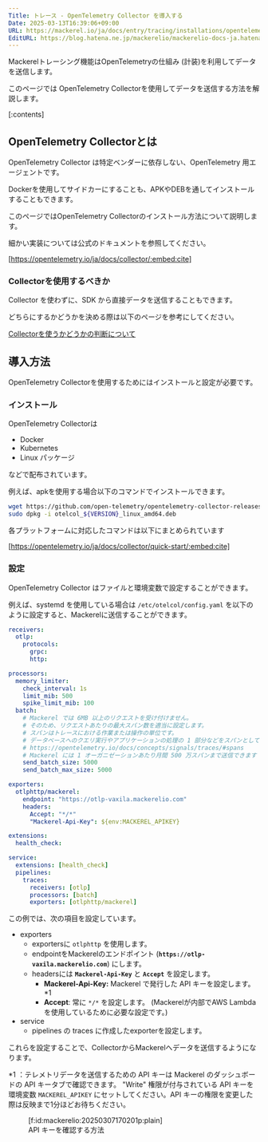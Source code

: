 ```yaml
---
Title: トレース - OpenTelemetry Collector を導入する
Date: 2025-03-13T16:39:06+09:00
URL: https://mackerel.io/ja/docs/entry/tracing/installations/opentelemetry-collector
EditURL: https://blog.hatena.ne.jp/mackerelio/mackerelio-docs-ja.hatenablog.mackerel.io/atom/entry/6802418398333960610
---
```


Mackerelトレーシング機能はOpenTelemetryの仕組み (計装)を利用してデータを送信します。

このページでは OpenTelemetry Collectorを使用してデータを送信する方法を解説します。

[:contents]

## OpenTelemetry Collectorとは

OpenTelemetry Collector は特定ベンダーに依存しない、OpenTelemetry 用エージェントです。

Dockerを使用してサイドカーにすることも、APKやDEBを通してインストールすることもできます。

このページではOpenTelemetry Collectorのインストール方法について説明します。

細かい実装については公式のドキュメントを参照してください。

[https://opentelemetry.io/ja/docs/collector/:embed:cite]

### Collectorを使用するべきか

Collector を使わずに、SDK から直接データを送信することもできます。

どちらにするかどうかを決める際は以下のページを参考にしてください。

[Collectorを使うかどうかの判断について](https://mackerel.io/ja/docs/entry/tracing/guide/what-is-opentelemetry#using-collector-or-not)

## 導入方法

OpenTelemetry Collectorを使用するためにはインストールと設定が必要です。

### インストール

OpenTelemetry Collectorは

* Docker
* Kubernetes
* Linux パッケージ

などで配布されています。

例えば、apkを使用する場合以下のコマンドでインストールできます。

```bash
wget https://github.com/open-telemetry/opentelemetry-collector-releases/releases/download/${VERSION}/otelcol_${VERSION}_linux_amd64.deb
sudo dpkg -i otelcol_${VERSION}_linux_amd64.deb
```

各プラットフォームに対応したコマンドは以下にまとめられています

[https://opentelemetry.io/ja/docs/collector/quick-start/:embed:cite]

### 設定

OpenTelemetry Collector はファイルと環境変数で設定することができます。

例えば、systemd を使用している場合は `/etc/otelcol/config.yaml` を以下のように設定すると、Mackerelに送信することができます。

```yaml
receivers:
  otlp:
    protocols:
      grpc:
      http:

processors:
  memory_limiter:
    check_interval: 1s
    limit_mib: 500
    spike_limit_mib: 100
  batch:
    # Mackerel では 6MB 以上のリクエストを受け付けません。
    # そのため、リクエストあたりの最大スパン数を適当に設定します。
    # スパンはトレースにおける作業または操作の単位です。
    # データベースへのクエリ実行やアプリケーションの処理の 1 部分などをスパンとして表現できます。
    # https://opentelemetry.io/docs/concepts/signals/traces/#spans
    # Mackerel には 1 オーガニゼーションあたり月間 500 万スパンまで送信できます
    send_batch_size: 5000
    send_batch_max_size: 5000

exporters:
  otlphttp/mackerel:
    endpoint: "https://otlp-vaxila.mackerelio.com"
    headers:
      Accept: "*/*"
      "Mackerel-Api-Key": ${env:MACKEREL_APIKEY}

extensions:
  health_check:

service:
  extensions: [health_check]
  pipelines:
    traces:
      receivers: [otlp]
      processors: [batch]
      exporters: [otlphttp/mackerel]
```

この例では、次の項目を設定しています。

* exporters
  * exportersに `otlphttp` を使用します。
  * endpointをMackerelのエンドポイント (**`https://otlp-vaxila.mackerelio.com`**) にします。
  * headersには **`Mackerel-Api-Key`** と **`Accept`** を設定します。
    * **Mackerel-Api-Key:** Mackerel で発行した API キーを設定します。 \*1
    * **Accept**: 常に `*/*` を設定します。 (Mackerelが内部でAWS Lambdaを使用しているために必要な設定です。)
* service
  * pipelines の traces に作成したexporterを設定します。

これらを設定することで、CollectorからMackerelへデータを送信するようになります。

\*1 ：テレメトリデータを送信するための API キーは Mackerel のダッシュボードの API キータブで確認できます。 "Write" 権限が付与されている API キーを環境変数 `MACKEREL_APIKEY` にセットしてください。API キーの権限を変更した際は反映まで1分ほどお待ちください。

<figure class="figure-image figure-image-fotolife" title="API キーを確認する方法">[f:id:mackerelio:20250307170201p:plain]<figcaption>API キーを確認する方法</figcaption></figure>
